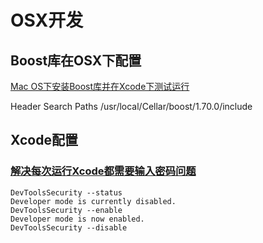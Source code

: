 # OSX开发

## Boost库在OSX下配置

[Mac OS下安装Boost库并在Xcode下测试运行](https://blog.csdn.net/waterbinbin/article/details/62438417)

Header Search Paths
/usr/local/Cellar/boost/1.70.0/include

## Xcode配置

### [解决每次运行Xcode都需要输入密码问题](https://blog.csdn.net/qq_32385309/article/details/51809624)

```shell
DevToolsSecurity --status
Developer mode is currently disabled.
DevToolsSecurity --enable
Developer mode is now enabled.
DevToolsSecurity --disable
```
